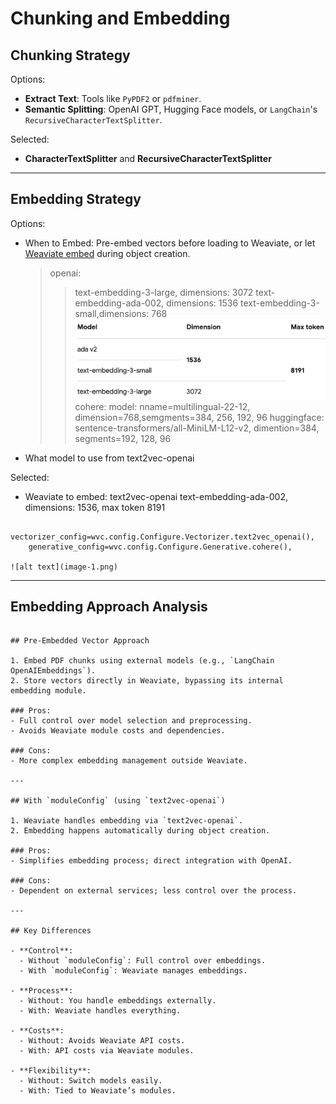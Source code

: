 # Chunking and Embedding

## Chunking Strategy

Options:
- **Extract Text**: Tools like `PyPDF2` or `pdfminer`.
- **Semantic Splitting**: OpenAI GPT, Hugging Face models, or `LangChain`'s `RecursiveCharacterTextSplitter`.

Selected:
- **CharacterTextSplitter** and **RecursiveCharacterTextSplitter**

---

## Embedding Strategy

Options:
- When to Embed: Pre-embed vectors before loading to Weaviate, or let [Weaviate embed](https://weaviate.io/developers/weaviate/concepts/vector-quantization) during object creation.
    > openai: 
    > > text-embedding-3-large, dimensions: 3072
    > > text-embedding-ada-002, dimensions: 1536
    > > text-embedding-3-small,dimensions: 768
    ![alt text](image-2.png)
    > cohere: 
    > > model: nname=multilingual-22-12, dimension=768,semgments=384, 256, 192, 96
    > huggingface: 
    > > sentence-transformers/all-MiniLM-L12-v2, dimention=384, segments=192, 128, 96
- What model to use from text2vec-openai 

Selected:
- Weaviate to embed: text2vec-openai text-embedding-ada-002, dimensions: 1536, max token 8191
```
    vectorizer_config=wvc.config.Configure.Vectorizer.text2vec_openai(),
    generative_config=wvc.config.Configure.Generative.cohere(),        

![alt text](image-1.png)
```

---
## Embedding Approach Analysis

```

## Pre-Embedded Vector Approach

1. Embed PDF chunks using external models (e.g., `LangChain OpenAIEmbeddings`).  
2. Store vectors directly in Weaviate, bypassing its internal embedding module.

### Pros:
- Full control over model selection and preprocessing.
- Avoids Weaviate module costs and dependencies.

### Cons:
- More complex embedding management outside Weaviate.

---

## With `moduleConfig` (using `text2vec-openai`)

1. Weaviate handles embedding via `text2vec-openai`.
2. Embedding happens automatically during object creation.

### Pros:
- Simplifies embedding process; direct integration with OpenAI.
  
### Cons:
- Dependent on external services; less control over the process.

---

## Key Differences

- **Control**:  
  - Without `moduleConfig`: Full control over embeddings.  
  - With `moduleConfig`: Weaviate manages embeddings.
  
- **Process**:  
  - Without: You handle embeddings externally.  
  - With: Weaviate handles everything.

- **Costs**:  
  - Without: Avoids Weaviate API costs.  
  - With: API costs via Weaviate modules.

- **Flexibility**:  
  - Without: Switch models easily.  
  - With: Tied to Weaviate’s modules.
```